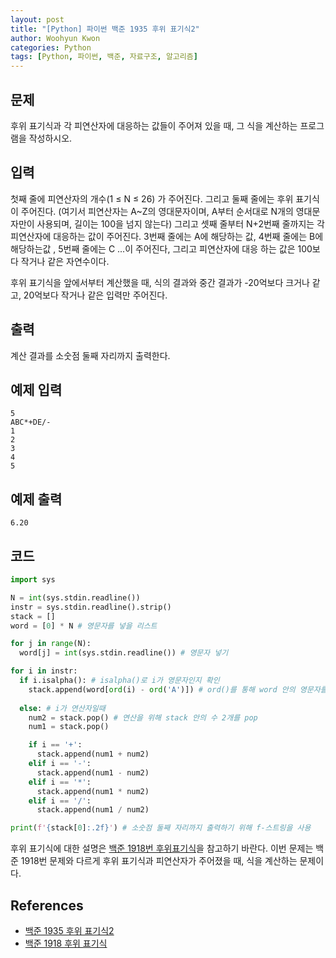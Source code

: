 ```yaml
--- 
layout: post
title: "[Python] 파이썬 백준 1935 후위 표기식2"
author: Woohyun Kwon
categories: Python
tags: [Python, 파이썬, 백준, 자료구조, 알고리즘]
---
```


## 문제
후위 표기식과 각 피연산자에 대응하는 값들이 주어져 있을 때, 그 식을 계산하는 프로그램을 작성하시오.

## 입력
첫째 줄에 피연산자의 개수(1 ≤ N ≤ 26) 가 주어진다. 그리고 둘째 줄에는 후위 표기식이 주어진다. (여기서 피연산자는 A~Z의 영대문자이며, A부터 순서대로 N개의 영대문자만이 사용되며, 길이는 100을 넘지 않는다) 그리고 셋째 줄부터 N+2번째 줄까지는 각 피연산자에 대응하는 값이 주어진다. 3번째 줄에는 A에 해당하는 값, 4번째 줄에는 B에 해당하는값 , 5번째 줄에는 C ...이 주어진다, 그리고 피연산자에 대응 하는 값은 100보다 작거나 같은 자연수이다.

후위 표기식을 앞에서부터 계산했을 때, 식의 결과와 중간 결과가 -20억보다 크거나 같고, 20억보다 작거나 같은 입력만 주어진다.

## 출력
계산 결과를 소숫점 둘째 자리까지 출력한다.

## 예제 입력

    5
    ABC*+DE/-
    1
    2
    3
    4
    5

## 예제 출력

    6.20

## 코드

```Python
import sys

N = int(sys.stdin.readline())
instr = sys.stdin.readline().strip()
stack = []
word = [0] * N # 영문자를 넣을 리스트

for j in range(N):
  word[j] = int(sys.stdin.readline()) # 영문자 넣기

for i in instr:
  if i.isalpha(): # isalpha()로 i가 영문자인지 확인
    stack.append(word[ord(i) - ord('A')]) # ord()를 통해 word 안의 영문자를 숫자로 바꿔서 stack에 넣어준다
  
  else: # i가 연산자일때
    num2 = stack.pop() # 연산을 위해 stack 안의 수 2개를 pop
    num1 = stack.pop()

    if i == '+':
      stack.append(num1 + num2)
    elif i == '-':
      stack.append(num1 - num2)
    elif i == '*':
      stack.append(num1 * num2)
    elif i == '/':
      stack.append(num1 / num2)

print(f'{stack[0]:.2f}') # 소숫점 둘째 자리까지 출력하기 위해 f-스트링을 사용
```

후위 표기식에 대한 설명은 [백준 1918번 후위표기식](https://www.acmicpc.net/problem/1918)을 참고하기 바란다. 이번 문제는 백준 1918번 문제와 다르게 후위 표기식과 피연산자가 주어졌을 때, 식을 계산하는 문제이다.

## References

- [백준 1935 후위 표기식2](https://www.acmicpc.net/problem/1935)
- [백준 1918 후위 표기식](https://www.acmicpc.net/problem/1918)
